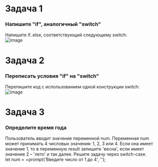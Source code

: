 # Задача 1  
### Напишите "if", аналогичный "switch"  
Напишите if..else, соответствующий следующему switch:  
![image](https://user-images.githubusercontent.com/113675674/209539008-374255e0-f6e6-4f5b-a32c-b4ad28bbdfcc.png)  

# Задача 2  
### Переписать условия "if" на "switch"  
Перепишите код с использованием одной конструкции switch:  
![image](https://user-images.githubusercontent.com/113675674/209542016-e94eca75-48b6-44bf-b4a0-83c8568a67a5.png)


# Задача 3  
### Определите время года  
Пользователь вводит значение переменной num. Переменная num может принимать 4 числовых значения: 1, 2, 3 или 4. Если она имеет значение 1, то в переменную result запишите 'весна', если имеет значение 2 – 'лето' и так далее. Решите задачу через switch-case.  
let num = +prompt('Введите число от 1 до 4', '');  
